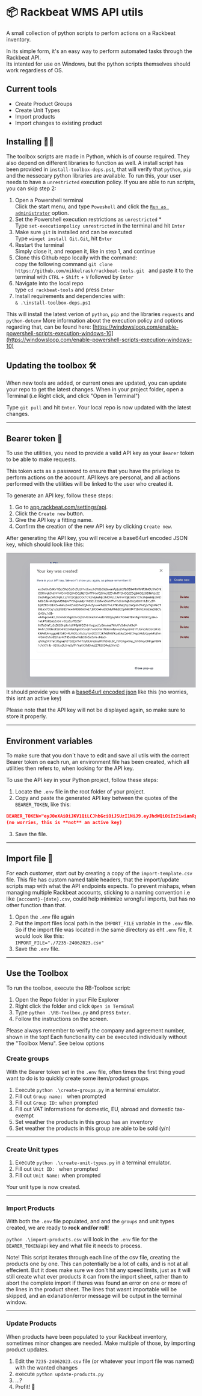 # 📦 Rackbeat WMS API utils

A small collection of python scripts to perfom actions on a Rackbeat inventory.

In its simple form, it's an easy way to perform automated tasks through the Rackbeat API.  
Its intented for use on Windows, but the python scripts themselves should work regardless of OS.

## Current tools

- Create Product Groups
- Create Unit Types
- Import products
- Import changes to existing product

## Installing 🏴‍☠️

The toolbox scripts are made in Python, which is of course required.
They also depend on different libraries to function as well. A install script has been provided in `install-toolbox-deps.ps1`, that will verify that `python`, `pip` and the nessecary python libraries are available. To run this, your user needs to have a `unrestricted` execution policy. If you are able to run scripts, you can skip step 2:

1. Open a Powershell terminal  
   Click the start menu, and type `Poweshell` and click the [`Run as administrator`](./img/adminstrator.png) option.
1. Set the Powershell execution restrictions as `unrestricted` *     
   Type `set-executionpolicy unrestricted` in the terminal and hit `Enter`
1. Make sure `git` is installed and can be executed     
   Type `winget install Git.Git`, hit `Enter`
1. Restart the terminal    
   Simply close it, and reopen it, like in step 1, and continue
1. Clone this Github repo locally with the command:  
   copy the following command `git clone https://github.com/mikkelrask/rackbeat-tools.git ` and paste it to the terminal with `CTRL` + `Shift` + `V` followed by `Enter`
1. Navigate into the local repo    
   type `cd rackbeat-tools` and press `Enter`   
1. Install requirements and dependencies with:  
   `& .\install-toolbox-deps.ps1`

This will install the latest verion of `python`, `pip` and the libraries `requests` and `python-dotenv`
More information about the execution policy and options regarding that, can be found here: [https://windowsloop.com/enable-powershell-scripts-execution-windows-10](https://windowsloop.com/enable-powershell-scripts-execution-windows-10)

## Updating the toolbox 🛠️

When new tools are added, or current ones are updated, you can update your repo to get the latest changes. When in your project folder, open a Terminal (i.e Right click, and click "Open in Terminal")

Type `git pull` and hit `Enter`.
Your local repo is now updated with the latest changes.

---

## Bearer token 🧸

To use the utilities, you need to provide a valid API key as your `Bearer` token to be able to make requests.

This token acts as a password to ensure that you have the privilege to perform actions on the account.
API keys are personal, and all actions performed with the utilities will be linked to the user who created it.

To generate an API key, follow these steps:

1. Go to [app.rackbeat.com/settings/api](https://app.rackbeat.com/settings/api).
2. Click the `Create new` button.
3. Give the API key a fitting name.
4. Confirm the creation of the new API key by clicking `Create new`.

After generating the API key, you will receive a base64url encoded JSON key, which should look like this:

![It should provide you a [base64url encoded json](https://www.rfc-editor.org/rfc/rfc7519#3.0) key like so](image.png)  
It should provide you with a [base64url encoded json](https://www.rfc-editor.org/rfc/rfc7519#3.0) like this (no worries, this isnt an active key)

Please note that the API key will not be displayed again, so make sure to store it properly.

---

## Environment variables

To make sure that you don´t have to edit and save all utils with the correct Bearer token on each run, an environment file has been created, which all utilities then refers to, when looking for the API key.

To use the API key in your Python project, follow these steps:

1. Locate the `.env` file in the root folder of your project.
2. Copy and paste the generated API key between the quotes of the `BEARER_TOKEN`, like this:

```json
BEARER_TOKEN="eyJ0eXAiOiJKV1QiLCJhbGciOiJSUzI1NiJ9.eyJhdWQiOiIzIiwianRpIjoiYzRhODIwNWRiNTJlMGU3NGVkODRhNjk0MjY4YWE4MDQ5MDQzNzY2MTFlNWQ5YmU3ZDVlMTY2NGQ2ZDgzMGQ2ODNiNzc5ZDA3MTgxZWE0NjIiLCJpYXQiOjE2ODc1OTc3MjAuMjc3MDMzLCJuYmYiOjE2ODc1OTc3MjAuMjc3MDM3LCJleHAiOjIwMDMyMTY5MjAuMjY1Mzk2LCJzdWIiOiIxNTM1NSIsInNjb3BlcyI6W119.DY_cZP-bpRZTGVOEAZwehmuSWsZVozSfW8QPeMZyVveeTvzB6TML9TkNRut_fYjiJ5uQvsN7MQcv7XjSiRnCT89Latx70Cq1qGqf6BtEVWwvMlO90nWwL7LBfCOwHADQMyRMsBEOpMKXfPiTSbY6CAYAEhn26BCfsi24Qh_1xSb-wMhqxaHkk2_9S9nh8KXlxpbDVCrpGMS04aUVcVudzVztSbjoIjNlsCPO8H8TD4VfqcV9zbKQy3IAe-1eUPTdilQaty2vbK-vl0qsSLvIT32SiY-fAtTu8Ya7_x5xZKG5Hpfw1ol1PBjHfrD2NH1xqLacCyGmynna7HAAFV5xNoNKhoP-tHvh1ZW0PnJP5iXHr9O0FYEidIqm0YSwqP7V43O1m1hkRnnvfEFxwZMwya8W81f1JbmDJSOUv2iKnbKAR4lUvmggpAB7S4OvRUWD5_V8uScyVynDO07CJKfwEhKttfKpAbAzQeHBCtYqa5HdpGpy4vRqfvm4rGeA2VNAEtz1uV4KT-Dw9dIwYMb20sGw2Vm-vNvx3-qNlJq2WJlTaCd5gnajN3TS8ZjATMrTdylbLXmj9cuJFf0N8nBL8C_IfkYGXgwWez_XrF6Wq43NFgeY69N1cFrX7K-b--9ZKUoZU5He0y7FrTraXKXfdOviu2Z7hSXDPejtJXhrhZI"
(no worries, this is **not** an active key)
```

3. Save the file.

---

## Import file 📄

For each customer, start out by creating a copy of the `import-template.csv` file. This file has custom named table headers, that the import/update scripts map with what the API endpoints expects. To prevent mishaps, when managing multiple Rackbeat accounts, sticking to a naming convention i.e like `{account}-{date}.csv`, could help minimize wrongful imports, but has no other function than that.

1. Open the `.env` file again
2. Put the import files local path in the `IMPORT_FILE` variable in the `.env` file. So if the import file was located in the same directory as eht `.env` file, it would look like this:  
   `IMPORT_FILE="./7235-24062023.csv"`
3. Save the `.env` file.

---

## Use the Toolbox

To run the toolbox, execute the RB-Toolbox script:   
1. Open the Repo folder in your File Explorer
2. Right click the folder and click `Open in Terminal`
3. Type `python .\RB-Toolbox.py` and press `Enter`.
4. Follow the instructions on the screen.

Please always remember to verify the company and agreement number, shown in the top!
Each functionality can be executed individually without the "Toolbox Menu". See below options

### Create groups

With the Bearer token set in the `.env` file, often times the first thing youd want to do is to quickly create some item/product groups.

1. Execute `python .\create-groups.py` in a terminal emulator.
2. Fill out `Group name: ` when prompted
3. Fill out `Group ID:` when prompted
4. Fill out VAT informations for domestic, EU, abroad and domestic tax-exempt
5. Set weather the products in this group has an inventory
6. Set weather the products in this group are able to be sold (y/n)

---

### Create Unit types

1. Execute `python .\create-unit-types.py` in a terminal emulator.
2. Fill out `Unit ID: ` when prompted
3. Fill out `Unit Name:` when prompted

Your unit type is now created.

---

### Import Products

With both the `.env` file populated, and and the `groups` and unit types created, we are ready to **rock and/_or_ roll**!

`python .\import-products.csv` will look in the `.env` file for the `BEARER_TOKEN`/api key and what file it needs to process.

Note! This script iterates through each line of the csv file, creating the products one by one. This can potentially be a lot of calls, and is not at all effecient. But it does make sure we don´t hit any speed limits, just as it will still create what ever products it can from the import sheet, rather than to abort the complete import if theres was found an error on one or more of the lines in the product sheet. The lines that wasnt importable will be skipped, and an exlanation/error message will be output in the terminal window.

---

### Update Products

When products have been populated to your Rackbeat inventory, sometimes minor changes are needed. Make multiple of those, by importing product updates.

1. Edit the `7235-24062023.csv` file (or whatever your import file was named) with the wanted changes
2. execute `python update-products.py`
3. ...?
4. Profit! 🤑
